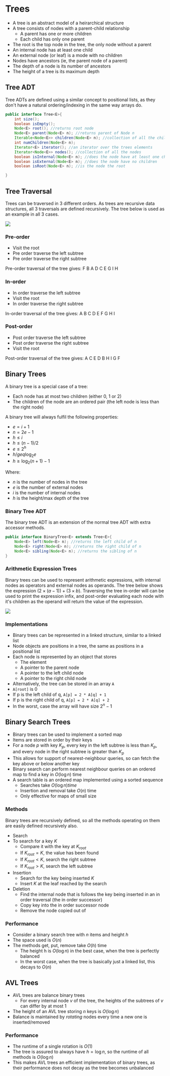 # Trees

- A tree is an abstract model of a heirarchical structure
- A tree consists of nodes with a parent-child relationship
  - A parent has one or more children
  - Each child has only one parent
- The root is the top node in the tree, the only node without a parent
- An internal node has at least one child
- An external node (or leaf) is a mode with no children
- Nodes have ancestors (ie, the parent node of a parent)
- The depth of a node is its number of ancestors
- The height of a tree is its maximum depth

## Tree ADT

Tree ADTs are defined using a similar concept to positional lists, as they don't have a natural ordering/indexing in the same way arrays do.

```java
public interface Tree<E>{
    int size();
    boolean isEmpty();
    Node<E> root(); //returns root node
    Node<E> parent(Node<E> n); //returns parent of Node n
    Iterable<Node<E>> children(Node<E> n); //collection of all the children of Node n
    int numChildren(Node<E> n);
    Iterator<E> iterator(); //an iterator over the trees elements
    Iterator<Node<E>> nodes(); //collection of all the nodes
    boolean isInternal(Node<E> n); //does the node have at least one child
    boolean isExternal(Node<E> n); //does the node have no children
    boolean isRoot(Node<E> n); //is the node the root

}
```

## Tree Traversal

Trees can be traversed in 3 different orders. As trees are recursive data structures, all 3 traversals are defined recursively. The tree below is used as an example in all 3 cases.

![](./img/tree-traverse.png)

### Pre-order

- Visit the root
- Pre order traverse the left subtree
- Pre order traverse the right subtree

Pre-order traversal of the tree gives: F B A D C E G I H

### In-order

- In order traverse the left subtree
- Visit the root
- In order traverse the right subtree

In-order traversal of the tree gives: A B C D E F G H I

### Post-order

- Post order traverse the left subtree
- Post order traverse the right subtree
- Visit the root

Post-order traversal of the tree gives: A C E D B H I G F

## Binary Trees

A binary tree is a special case of a tree:

- Each node has at most two children (either 0, 1 or 2)
- The children of the node are an ordered pair (the left node is less than the right node)

A binary tree will always fulfil the following properties:

- $e = i+1$
- $n = 2e-1$
- $h \leq i$
- $h \leq (n-1)/2$
- $e \leq 2^h$
- $h /geq \log_2 e$
- $h \geq \log_2 (n+1) -1$

Where:

- $n$ is the number of nodes in the tree
- $e$ is the number of external nodes
- $i$ is the number of internal nodes
- $h$ is the height/max depth of the tree

### Binary Tree ADT

The binary tree ADT is an extension of the normal tree ADT with extra accessor methods.

```java
public interface BinaryTree<E> extends Tree<E>{
    Node<E> left(Node<E> n); //returns the left child of n
    Node<E> right(Node<E> n); //returns the right child of n
    Node<E> sibling(Node<E> n); //returns the sibling of n
}
```

### Arithmetic Expression Trees

Binary trees can be used to represent arithmetic expressions, with internal nodes as operators and external nodes as operands. The tree below shows the expression $(2 \times (a - 1)) + (3 \times b)$. Traversing the tree in-order will can be used to print the expression infix, and post-order evaluating each node with it's children as the operand will return the value of the expression.

![](./img/expr-tree.png)

### Implementations

- Binary trees can be represented in a linked structure, similar to a linked list
- Node objects are positions in a tree, the same as positions in a positional list
- Each node is represented by an object that stores
  - The element
  - A pointer to the parent node
  - A pointer to the left child node
  - A pointer to the right child node
- Alternatively, the tree can be stored in an array `A`
- `A[root]` is 0
- If p is the left child of q, `A[p] = 2 * A[q] + 1`
- If p is the right child of q, `A[p] = 2 * A[q] + 2`
- In the worst, case the array will have size $2^n -1$

## Binary Search Trees

- Binary trees can be used to implement a sorted map
- Items are stored in order by their keys
- For a node $p$ with key $K_p$, every key in the left subtree is less than $K_p$, and every node in the right subtree is greater than $K_p$
- This allows for support of nearest-neighbour queries, so can fetch the key above or below another key
- Binary search can perform nearest neighbour queries on an ordered map to find a key in $O(\log n)$ time
- A search table is an ordered map implemented using a sorted sequence
  - Searches take $O(\log n) time$
  - Insertion and removal take $O(n)$ time
  - Only effective for maps of small size

### Methods

Binary trees are recursively defined, so all the methods operating on them are easily defined recursively also.

- Search
- To search for a key $K$
  - Compare it with the key at $K_{root}$
  - If $K_{root} = K$, the value has been found
  - If $K_{root} < K$, search the right subtree
  - If $K_{root} > K$, search the left subtree
- Insertion
  - Search for the key being inserted $K$
  - Insert $K$ at the leaf reached by the search
- Deletion
  - Find the internal node that is follows the key being inserted in an in order traversal (the in order successor)
  - Copy key into the in order successor node
  - Remove the node copied out of

### Performance

- Consider a binary search tree with $n$ items and height $h$
- The space used is $O(n)$
- The methods get, put, remove take $O(h)$ time
  - The height h is $O(\log n)$ in the best case, when the tree is perfectly balanced
  - In the worst case, when the tree is basically just a linked list, this decays to $O(n)$

## AVL Trees

- AVL trees are balance binary trees
  - For every internal node $v$ of the tree, the heights of the subtrees of $v$ can differ by at most 1
- The height of an AVL tree storing $n$ keys is $O(\log n)$
- Balance is maintained by _rotating_ nodes every time a new one is inserted/removed

### Performance

- The runtime of a single rotation is $O(1)$
- The tree is assured to always have $h= \log n$, so the runtime of all methods is $O(\log n)$
- This makes AVL trees an efficient implementation of binary trees, as their performance does not decay as the tree becomes unbalanced
